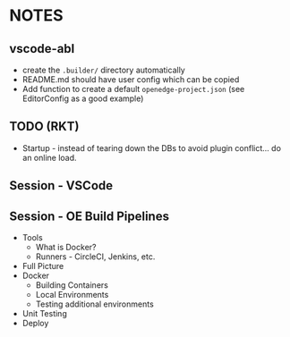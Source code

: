 # NOTES

## vscode-abl

* create the `.builder/` directory automatically
* README.md should have user config which can be copied
* Add function to create a default `openedge-project.json` (see EditorConfig as a good example)

## TODO (RKT)

* Startup - instead of tearing down the DBs to avoid plugin conflict... do an online load.

## Session - VSCode

## Session - OE Build Pipelines

* Tools
  * What is Docker?
  * Runners - CircleCI, Jenkins, etc.
* Full Picture
* Docker
  * Building Containers
  * Local Environments
  * Testing additional environments
* Unit Testing
* Deploy
